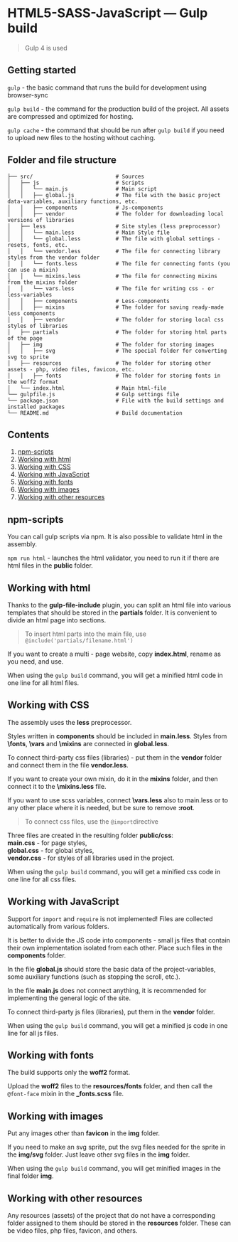# HTML5-SASS-JavaScript — Gulp build

> Gulp 4 is used

## Getting started

`gulp` - the basic command that runs the build for development using browser-sync

`gulp build` - the command for the production build of the project. All assets are compressed and optimized for hosting.

`gulp cache` - the command that should be run after `gulp build` if you need to upload new files to the hosting without caching.

## Folder and file structure

```
├── src/                          # Sources
│   ├── js                        # Scripts
│   │   └── main.js               # Main script
│   │   ├── global.js             # The file with the basic project data-variables, auxiliary functions, etc.
│   │   ├── components            # Js-components
│   │   ├── vendor                # The folder for downloading local versions of libraries
│   ├── less                      # Site styles (less preprocessor)
│   │   └── main.less             # Main Style file
│   │   └── global.less           # The file with global settings - resets, fonts, etc.
│   │   └── vendor.less           # The file for connecting library styles from the vendor folder
│   │   └── fonts.less            # The file for connecting fonts (you can use a mixin)
│   │   └── mixins.less           # The file for connecting mixins from the mixins folder
│   │   └── vars.less             # The file for writing css - or less-variables
│   │   ├── components            # Less-components
│   │   ├── mixins                # The folder for saving ready-made less components
│   │   ├── vendor                # The folder for storing local css styles of libraries
│   ├── partials                  # The folder for storing html parts of the page
│   ├── img                       # The folder for storing images
│   │   ├── svg                   # The special folder for converting svg to sprite
│   ├── resources                 # The folder for storing other assets - php, video files, favicon, etc.
│   │   ├── fonts                 # The folder for storing fonts in the woff2 format
│   └── index.html                # Main html-file
└── gulpfile.js                   # Gulp settings file
└── package.json                  # File with the build settings and installed packages
└── README.md                     # Build documentation
```

## Contents

1. [npm-scripts](#npm-scripts)
2. [Working with html](#working-with-html)
3. [Working with CSS](#working-with-css)
4. [Working with JavaScript](#working-with-javascript)
5. [Working with fonts](#working-with-fonts)
6. [Working with images](#working-with-images)
7. [Working with other resources](#working-with-other-resources)

## npm-scripts

You can call gulp scripts via npm.
It is also possible to validate html in the assembly.

`npm run html` - launches the html validator, you need to run it if there are html files in the **public** folder.

## Working with html

Thanks to the **gulp-file-include** plugin, you can split an html file into various templates that should be stored in the **partials** folder. It is convenient to divide an html page into sections.

> To insert html parts into the main file, use `@include('partials/filename.html')`

If you want to create a multi - page website, copy **index.html**, rename as you need, and use.

When using the `gulp build` command, you will get a minified html code in one line for all html files.

## Working with CSS

The assembly uses the **less** preprocessor.

Styles written in **components** should be included in **main.less**.
Styles from **\fonts**, **\vars** and **\mixins** are connected in **global.less**.

To connect third-party css files (libraries) - put them in the **vendor** folder and connect them in the file **vendor.less**.

If you want to create your own mixin, do it in the **mixins** folder, and then connect it to the **\mixins.less** file.

If you want to use scss variables, connect **\vars.less** also to main.less or to any other place where it is needed, but be sure to remove **:root**.

> To connect css files, use the `@import`directive

Three files are created in the resulting folder **public/css**: <br> **main.css** - for page styles, <br> **global.css** - for global styles, <br> **vendor.css** - for styles of all libraries used in the project.

When using the `gulp build` command, you will get a minified css code in one line for all css files.

## Working with JavaScript

Support for `import` and `require` is not implemented! Files are collected automatically from various folders.

It is better to divide the JS code into components - small js files that contain their own implementation isolated from each other. Place such files in the **components** folder.

In the file **global.js** should store the basic data of the project-variables, some auxiliary functions (such as stopping the scroll, etc.).

In the file **main.js** does not connect anything, it is recommended for implementing the general logic of the site.

To connect third-party js files (libraries), put them in the **vendor** folder.

When using the `gulp build` command, you will get a minified js code in one line for all js files.

## Working with fonts

The build supports only the **woff2** format.

Upload the **woff2** files to the **resources/fonts** folder, and then call the `@font-face` mixin in the **\_fonts.scss** file.

## Working with images

Put any images other than **favicon** in the **img** folder.

If you need to make an svg sprite, put the svg files needed for the sprite in the **img/svg** folder. Just leave other svg files in the **img** folder.

When using the `gulp build` command, you will get minified images in the final folder **img**.

## Working with other resources

Any resources (assets) of the project that do not have a corresponding folder assigned to them should be stored in the **resources** folder. These can be video files, php files, favicon, and others.
